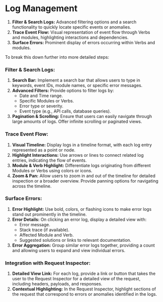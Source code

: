 # Log Management

1. **Filter & Search Logs:** Advanced filtering options and a search functionality to quickly locate specific events or anomalies.
2. **Trace Event Flow:** Visual representation of event flow through Verbs and modules, highlighting interactions and dependencies.
3. **Surface Errors:** Prominent display of errors occurring within Verbs and modules.

To break this down further into more detailed steps:

### **Filter & Search Logs:**

1. **Search Bar:** Implement a search bar that allows users to type in keywords, event IDs, module names, or specific error messages.
2. **Advanced Filters:** Provide options to filter logs by:
   - Date and Time range.
   - Specific Modules or Verbs.
   - Error type or severity.
   - Event type (e.g., API calls, database queries).
3. **Pagination & Scrolling:** Ensure that users can easily navigate through large amounts of logs. Offer infinite scrolling or paginated views.

### **Trace Event Flow:**

1. **Visual Timeline:** Display logs in a timeline format, with each log entry represented as a point or node.
2. **Highlight Interactions:** Use arrows or lines to connect related log entries, indicating the flow of events.
3. **Module & Verb Highlight:** Differentiate logs originating from different Modules or Verbs using colors or icons.
4. **Zoom & Pan:** Allow users to zoom in and out of the timeline for detailed inspection or a broader overview. Provide panning options for navigating across the timeline.

### **Surface Errors:**

1. **Error Highlight:** Use bold, colors, or flashing icons to make error logs stand out prominently in the timeline.
2. **Error Details:** On clicking an error log, display a detailed view with:
   - Error message.
   - Stack trace (if available).
   - Affected Module and Verb.
   - Suggested solutions or links to relevant documentation.
3. **Error Aggregation:** Group similar error logs together, providing a count and allowing users to expand and view individual errors.

### **Integration with Request Inspector:**

1. **Detailed View Link:** For each log, provide a link or button that takes the user to the Request Inspector for a detailed view of the request, including headers, payloads, and responses.
2. **Contextual Highlighting:** In the Request Inspector, highlight sections of the request that correspond to errors or anomalies identified in the logs.
